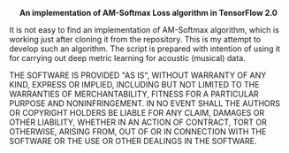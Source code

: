 <p align="center"><b>An implementation of AM-Softmax Loss algorithm in TensorFlow 2.0</b></p>

<p>It is not easy to find an implementation of AM-Softmax algorithm, which is working just after cloning it from the repository. This is my attempt to develop such an algorithm. The script is prepared with intention of using it for carrying out deep metric learning for acoustic (musical) data.</p>

<p>THE SOFTWARE IS PROVIDED "AS IS", WITHOUT WARRANTY OF ANY KIND, EXPRESS OR IMPLIED, INCLUDING BUT NOT LIMITED TO THE WARRANTIES OF MERCHANTABILITY, FITNESS FOR A PARTICULAR PURPOSE AND NONINFRINGEMENT. IN NO EVENT SHALL THE AUTHORS OR COPYRIGHT HOLDERS BE LIABLE FOR ANY CLAIM, DAMAGES OR OTHER LIABILITY, WHETHER IN AN ACTION OF CONTRACT, TORT OR OTHERWISE, ARISING FROM, OUT OF OR IN CONNECTION WITH THE SOFTWARE OR THE USE OR OTHER DEALINGS IN THE SOFTWARE.</p>
